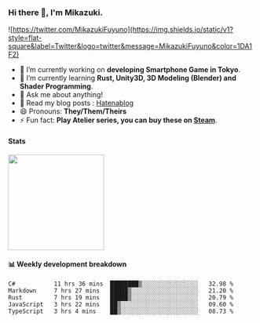 ### Hi there 👋, I'm Mikazuki.

![https://twitter.com/MikazukiFuyuno](https://img.shields.io/static/v1?style=flat-square&label=Twitter&logo=twitter&message=MikazukiFuyuno&color=1DA1F2)

<!--
**mika-f/mika-f** is a ✨ _special_ ✨ repository because its `README.md` (this file) appears on your GitHub profile.

Here are some ideas to get you started:

- 🔭 I’m currently working on ...
- 🌱 I’m currently learning ...
- 👯 I’m looking to collaborate on ...
- 🤔 I’m looking for help with ...
- 💬 Ask me about ...
- 📫 How to reach me: ...
- 😄 Pronouns: ...
- ⚡ Fun fact: ...
-->

- 🔭 I’m currently working on **developing Smartphone Game in Tokyo**.
- 🌱 I’m currently learning **Rust, Unity3D, 3D Modeling (Blender) and Shader Programming**.
- 💬 Ask me about anything!
- 📝 Read my blog posts : [Hatenablog](https://mikazuki.hatenablog.jp/)
- 😄 Pronouns: **They/Them/Theirs**
- ⚡ Fun fact: **Play Atelier series, you can buy these on [Steam](https://store.steampowered.com/developer/KOEITECMO)**.

#### Stats

<img src="https://github-readme-stats.vercel.app/api?username=mika-f" height="195" />


#### 📊 Weekly development breakdown

<!--START_SECTION:waka-->
```text
C#           11 hrs 36 mins  ████████▒░░░░░░░░░░░░░░░░   32.98 % 
Markdown     7 hrs 27 mins   █████▒░░░░░░░░░░░░░░░░░░░   21.20 % 
Rust         7 hrs 19 mins   █████▒░░░░░░░░░░░░░░░░░░░   20.79 % 
JavaScript   3 hrs 22 mins   ██▒░░░░░░░░░░░░░░░░░░░░░░   09.60 % 
TypeScript   3 hrs 4 mins    ██▒░░░░░░░░░░░░░░░░░░░░░░   08.73 % 
```
<!--END_SECTION:waka-->
